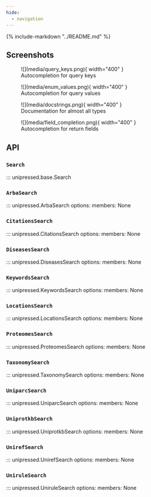 ```yaml
---
hide:
  - navigation
---
```

{% include-markdown "../README.md" %}

## Screenshots

<figure markdown>
![](media/query_keys.png){ width="400" }
<figcaption> Autocompletion for query keys</figcaption>
</figure>

<figure markdown>
![](media/enum_values.png){ width="400" }
<figcaption> Autocompletion for query values</figcaption>
</figure>

<figure markdown>
![](media/docstrings.png){ width="400" }
<figcaption>Documentation for almost all types</figcaption>
</figure>

<figure markdown>
![](media/field_completion.png){ width="400" }
<figcaption> Autocompletion for return fields</figcaption>
</figure>

## API

### `Search`
::: unipressed.base.Search

### `ArbaSearch`
::: unipressed.ArbaSearch
    options:
        members: None

### `CitationsSearch`
::: unipressed.CitationsSearch
    options:
        members: None

### `DiseasesSearch`
::: unipressed.DiseasesSearch
    options:
        members: None

### `KeywordsSearch`
::: unipressed.KeywordsSearch
    options:
        members: None

### `LocationsSearch`
::: unipressed.LocationsSearch
    options:
        members: None

### `ProteomesSearch`
::: unipressed.ProteomesSearch
    options:
        members: None

### `TaxonomySearch`
::: unipressed.TaxonomySearch
    options:
        members: None

### `UniparcSearch`
::: unipressed.UniparcSearch
    options:
        members: None

### `UniprotkbSearch`
::: unipressed.UniprotkbSearch
    options:
        members: None

### `UnirefSearch`
::: unipressed.UnirefSearch
    options:
        members: None

### `UniruleSearch`
::: unipressed.UniruleSearch
    options:
        members: None